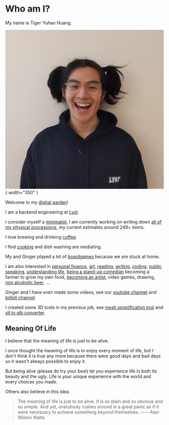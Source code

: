 # Who am I?

My name is Tiger Yuhao Huang.

![me](images/me.jpg){ width="350" }

Welcome to my [digital garden](digital-garden.md)!

I am a backend engineering at [Lyst](https://www.lyst.com).

I consider myself a [minimalist](minimalism.md), I am currently working on writing down [all of my physical processions](all-things.md), my current estimates around 249+ items.

I love brewing and drinking [coffee](index-coffee.md).

I find [cooking](cooking.md) and dish washing are mediating. 

My and Ginger played a lot of [boardgames](boardgame.md) because we are stuck at home.

I am also interested in
 [personal finance](https://www.bilibili.com/video/BV1u54y1x7zF),
 [art](art.md),
 [reading](reading.md),
 [writing](digital-garden.md),
 [coding](https://github.com/ynotstartups),
 [public speaking](https://www.bilibili.com/video/BV1u54y1x7zF),
 [understanding life](#meaning-of-life),
 [being a stand-up comedian](stand-up-comedy.md)
 becoming a farmer to grow my own food,
 [becoming an artist](artist.md),
 video games,
 drawing,
 [non alcoholic beer](non-alcoholic-beer.md),
 ... 




Ginger and I have even made some videos, see our [youtube channel](https://www.youtube.com/channel/UCQE6i7tcSbBQMD8KSeUQYvQ) and [bilibili channel](https://space.bilibili.com/1281157300).

I created some 3D tools in my previous job, see [mesh simplification tool](https://myminifactory.github.io/Fast-Quadric-Mesh-Simplification/) and [stl to glb converter](https://myminifactory.github.io/stl2gltf/).

## Meaning Of Life

I believe that the meaning of life is just to be alive.

I once thought the meaning of life is to enjoy every moment of life, but I don't think it is true any more because there were good days and bad days so it wasn't always possible to enjoy it.

But being alive (please do try your best) let you experience life in both its beauty and the ugly. Life is your unique experience with the world and every choices you made.

Others also believe in this idea.

> The meaning of life is just to be alive. It is so plain and so obvious and so simple. And yet, everybody rushes around in a great panic as if it were necessary to achieve something beyond themselves.
> ---- Alan Wilson Watts
